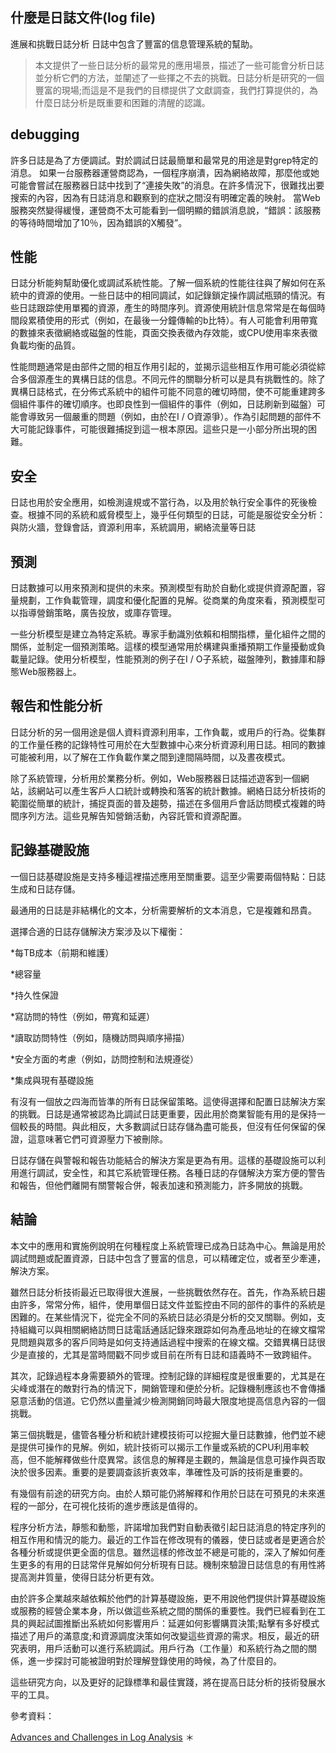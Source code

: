 
## 什麼是日誌文件(log file)



進展和挑戰日誌分析
日誌中包含了豐富的信息管理系統的幫助。


> 本文提供了一些日誌分析的最常見的應用場景，描述了一些可能會分析日誌並分析它們的方法，並闡述了一些揮之不去的挑戰。日誌分析是研究的一個豐富的現場;而這是不是我們的目標提供了文獻調查，我們打算提供的，為什麼日誌分析是既重要和困難的清醒的認識。


## debugging

許多日誌是為了方便調試。對於調試日誌最簡單和最常見的用途是對grep特定的消息。
如果一台服務器運營商認為，一個程序崩潰，因為網絡故障，那麼他或她可能會嘗試在服務器日誌中找到了“連接失敗”的消息。在許多情況下，很難找出要搜索的內容，因為有日誌消息和觀察到的症狀之間沒有明確定義的映射。
當Web服務突然變得緩慢，運營商不太可能看到一個明顯的錯誤消息說，“錯誤：該服務的等待時間增​​加了10％，因為錯誤的X觸發”。

## 性能

日誌分析能夠幫助優化或調試系統性能。了解一個系統的性能往往與了解如何在系統中的資源的使用。一些日誌中的相同調試，如記錄鎖定操作調試瓶頸的情況。有些日誌跟踪使用單獨的資源，產生的時間序列。資源使用統計信息常常是在每個時間段累積使用的形式（例如，在最後一分鐘傳輸的b比特）。有人可能會利用帶寬的數據來表徵網絡或磁盤的性能，頁面交換表徵內存效能，或CPU使用率來表徵負載均衡的品質。

性能問題通常是由部件之間的相互作用引起的，並揭示這些相互作用可能必須從綜合多個源產生的異構日誌的信息。不同元件的關聯分析可以是具有挑戰性的。除了異構日誌格式，在分佈式系統中的組件可能不同意的確切時間，使不可能重建跨多個組件事件的確切順序。也即良性到一個組件的事件（例如，日誌刷新到磁盤）可能會導致另一個嚴重的問題（例如，由於在I / O資源爭）。作為引起問題的部件不大可能記錄事件，可能很難捕捉到這一根本原因。這些只是一小部分所出現的困難。

## 安全

日誌也用於安全應用，如檢測違規或不當行為，以及用於執行安全事件的死後檢查。根據不同的系統和威脅模型上，幾乎任何類型的日誌，可能是服從安全分析：與防火牆，登錄會話，資源利用率，系統調用，網絡流量等日誌

## 預測

日誌數據​​可以用來預測和提供的未來。預測模型有助於自動化或提供資源配置，容量規劃，工作負載管理，調度和優化配置的見解。從商業的角度來看，預測模型可以指導營銷策略，廣告投放，或庫存管理。

一些分析模型是建立為特定系統。專家手動識別依賴和相關指標，量化組件之間的關係，並制定一個預測策略。這樣的模型通常用於構建與重播預期工作量擾動或負載量記錄。使用分析模型，性能預測的例子在I / O子系統，磁盤陣列，數據庫和靜態Web服務器上。

## 報告和性能分析

日誌分析的另一個用途是個人資料資源利用率，工作負載，或用戶的行為。從集群的工作量任務的記錄特性可用於在大型數據中心來分析資源利用日誌。相同的數據可能被利用，以了解在工作負載作業之間到達間隔時間，以及晝夜模式。

除了系統管理，分析用於業務分析。例如，Web服務器日誌描述遊客到一個網站，該網站可以產生客戶人口統計或轉換和落客的統計數據。網絡日誌分析技術的範圍從簡單的統計，捕捉頁面的普及趨勢，描述在多個用戶會話訪問模式複雜的時間序列方法。這些見解告知營銷活動，內容託管和資源配置。

## 記錄基礎設施

一個日誌基礎設施是支持多種這裡描述應用至關重要。這至少需要兩個特點：日誌生成和日誌存儲。

最通用的日誌是非結構化的文本，分析需要解析的文本消息，它是複雜和昂貴。


選擇合適的日誌存儲解決方案涉及以下權衡：

*每TB成本（前期和維護）

*總容量

*持久性保證

*寫訪問的特性（例如，帶寬和延遲）

*讀取訪問特性（例如，隨機訪問與順序掃描）

*安全方面的考慮（例如，訪問控制和法規遵從）

*集成與現有基礎設施

有沒有一個放之四海而皆準的所有日誌保留策略。這使得選擇和配置日誌解決方案的挑戰。日誌是通常被認為比調試日誌更重要，因此用於商業智能有用的是保持一個較長的時間。與此相反，大多數調試日誌存儲為盡可能長，但沒有任何保留的保證，這意味著它們可資源壓力下被刪除。

日誌存儲在與警報和報告功能結合的解決方案是更為有用。這樣的基礎設施可以利用進行調試，安全性，和其它系統管理任務。各種日誌的存儲解決方案方便的警告和報告，但他們離開有關警報合併，報表加速和預測能力，許多開放的挑戰。

## 結論

本文中的應用和實施例說明在何種程度上系統管理已成為日誌為中心。無論是用於調試問題或配置資源，日誌中包含了豐富的信息，可以精確定位，或者至少牽連，解決方案。

雖然日誌分析技術最近已取得很大進展，一些挑戰依然存在。首先，作為系統日趨由許多，常常分佈，組件，使用單個日誌文件並監控由不同的部件的事件的系統是困難的。在某些情況下，從完全不同的系統日誌必須是分析的交叉關聯。例如，支持組織可以與相關網絡訪問日誌電話通話記錄來跟踪如何為產品地址的在線文檔常見問題與眾多的客戶同時是如何支持通話過程中搜索的在線文檔。交錯異構日誌很少是直接的，尤其是當時間戳不同步或目前在所有日誌和語義時不一致跨組件。

其次，記錄過程本身需要額外的管理。控制記錄的詳細程度是很重要的，尤其是在尖峰或潛在的敵對行為的情況下，開銷管理和便於分析。記錄機制應該也不會傳播惡意活動的信道。它仍然以盡量減少檢測開銷同時最大限度地提高信息內容的一個挑戰。

第三個挑戰是，儘管各種分析和統計建模技術可以挖掘大量日誌數據，他們並不總是提供可操作的見解。例如，統計技術可以揭示工作量或系統的CPU利用率較高，但不能解釋做些什麼異常。該信息的解釋是主觀的，無論是信息可操作與否取決於很多因素。重要的是要調查該折衷效率，準確性及可訴的技術是重要的。

有幾個有前途的研究方向。由於人類可能仍將解釋和作用於日誌在可預見的未來進程的一部分，在可視化技術的進步應該是值得的。

程序分析方法，靜態和動態，許諾增加我們對自動表徵引起日誌消息的特定序列的相互作用和情況的能力。最近的工作旨在修改現有的儀器，使日誌或者是更適合於各種分析或提供更全面的信息。雖然這樣的修改並不總是可能的，深入了解如何產生更多的有用的日誌常伴見解如何分析現有日誌。機制來驗證日誌信息的有用性將提高測井質量，使得日誌分析更有效。

由於許多企業越來越依賴於他們的計算基礎設施，更不用說他們提供計算基礎設施或服務的經營企業本身，所以做這些系統之間的關係的重要性。我們已經看到在工具的興起試圖推斷出系統如何影響用戶：延遲如何影響購買決策;點擊有多好模式描述了用戶的滿意度;和資源調度決策如何改變這些資源的需求。相反，最近的研究表明，用戶活動可以進行系統調試。用戶行為（工作量）和系統行為之間的關係，進一步探討可能被證明對於理解登錄使用的時候，為了什麼目的。

這些研究方向，以及更好的記錄標準和最佳實踐，將在提高日誌分析的技術發展水平的工具。



參考資料：



[Advances and Challenges in Log Analysis](http://queue.acm.org/detail.cfm?id=2082137) ＊ 


